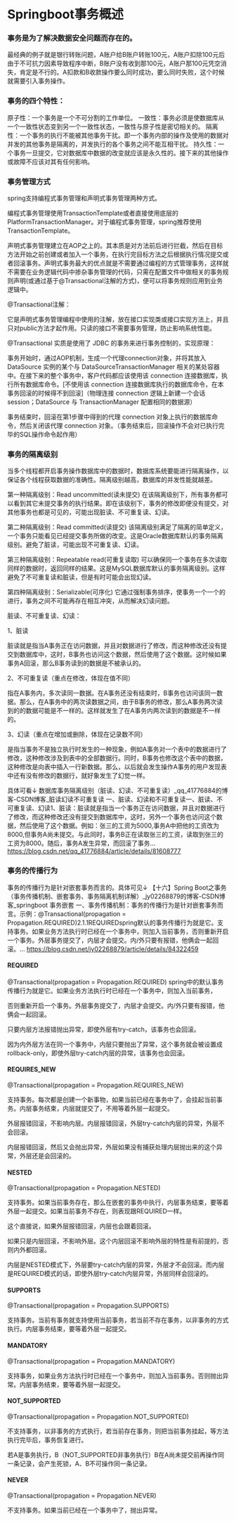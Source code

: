 # Springboot事务概述


<!--more-->

### 事务是为了解决数据安全问题而存在的。

最经典的例子就是银行转账问题，A账户给B账户转账100元，A账户扣除100元后由于不可抗力因素导致程序中断，B账户没有收到那100元，A账户那100元凭空消失，肯定是不行的。A扣款和B收款操作要么同时成功，要么同时失败，这个时候就需要引入事务操作。

### 事务的四个特性：

原子性：一个事务是一个不可分割的工作单位。
一致性：事务必须是使数据库从一个一致性状态变到另一个一致性状态，一致性与原子性是密切相关的。
隔离性：一个事务的执行不能被其他事务干扰。即一个事务内部的操作及使用的数据对并发的其他事务是隔离的，并发执行的各个事务之间不能互相干扰。
持久性：一个事务一旦提交，它对数据库中数据的改变就应该是永久性的。接下来的其他操作或故障不应该对其有任何影响。

### 事务管理方式

spring支持编程式事务管理和声明式事务管理两种方式。

编程式事务管理使用TransactionTemplate或者直接使用底层的PlatformTransactionManager。对于编程式事务管理，spring推荐使用TransactionTemplate。

声明式事务管理建立在AOP之上的。其本质是对方法前后进行拦截，然后在目标方法开始之前创建或者加入一个事务，在执行完目标方法之后根据执行情况提交或者回滚事务。声明式事务最大的优点就是不需要通过编程的方式管理事务，这样就不需要在业务逻辑代码中掺杂事务管理的代码，只需在配置文件中做相关的事务规则声明(或通过基于@Transactional注解的方式)，便可以将事务规则应用到业务逻辑中。

@Transactional注解：

它是声明式事务管理编程中使用的注解，放在接口实现类或接口实现方法上，并且只对public方法才起作用。只读的接口不需要事务管理，防止影响系统性能。

@Transactional 实质是使用了 JDBC 的事务来进行事务控制的，实现原理：

事务开始时，通过AOP机制，生成一个代理connection对象，并将其放入 DataSource 实例的某个与 DataSourceTransactionManager 相关的某处容器中。在接下来的整个事务中，客户代码都应该使用该 connection 连接数据库，执行所有数据库命令。[不使用该 connection 连接数据库执行的数据库命令，在本事务回滚的时候得不到回滚]（物理连接 connection 逻辑上新建一个会话session；DataSource 与 TransactionManager 配置相同的数据源）

事务结束时，回滚在第1步骤中得到的代理 connection 对象上执行的数据库命令，然后关闭该代理 connection 对象。（事务结束后，回滚操作不会对已执行完毕的SQL操作命令起作用）

### 事务的隔离级别

当多个线程都开启事务操作数据库中的数据时，数据库系统要能进行隔离操作，以保证各个线程获取数据的准确性。隔离级别越高，数据库的并发性能就越差。

第一种隔离级别：Read uncommitted(读未提交)
在该隔离级别下，所有事务都可以看到其它未提交事务的执行结果。即在该级别下，事务的修改即便没有提交，对其他事务也都是可见的，可能出现脏读、不可重复读、幻读。

第二种隔离级别：Read committed(读提交)
该隔离级别满足了隔离的简单定义，一个事务只能看见已经提交事务所做的改变。这是Oracle数据库默认的事务隔离级别。避免了脏读，可能出现不可重复读、幻读。

第三种隔离级别：Repeatable read(可重复读取)
可以确保同一个事务在多次读取同样的数据时，返回同样的结果。这是MySQL数据库默认的事务隔离级别。这样避免了不可重复读和脏读，但是有时可能会出现幻读。

第四种隔离级别：Serializable(可序化)
它通过强制事务排序，使事务一个一个的进行，事务之间不可能再存在相互冲突，从而解决幻读问题。

脏读、不可重复读、幻读：

1、脏读

脏读就是指当A事务正在访问数据，并且对数据进行了修改，而这种修改还没有提交到数据库中，这时，B事务也访问这个数据，然后使用了这个数据。这时候如果事务A回滚，那么B事务读到的数据是不被承认的。

2、不可重复读（重点在修改，体现在值不同）

指在A事务内，多次读同一数据。在A事务还没有结束时，B事务也访问该同一数据。那么，在A事务中的两次读数据之间，由于B事务的修改，那么A事务两次读到的的数据可能是不一样的。这样就发生了在A事务内两次读到的数据是不一样的。

3、幻读（重点在增加或删除，体现在记录数不同）

是指当事务不是独立执行时发生的一种现象，例如A事务对一个表中的数据进行了修改，这种修改涉及到表中的全部数据行。同时，B事务也修改这个表中的数据，这种修改是向表中插入一行新数据。那么，以后就会发生操作A事务的用户发现表中还有没有修改的数据行，就好象发生了幻觉一样。

具体可看↓
数据库事务隔离级别（脏读、幻读、不可重复读）_qq_41776884的博客-CSDN博客_脏读幻读不可重复读
一、脏读、幻读和不可重复读一、脏读、不可重复读、幻读1、脏读：脏读就是指当一个事务正在访问数据，并且对数据进行了修改，而这种修改还没有提交到数据库中，这时，另外一个事务也访问这个数据，然后使用了这个数据。例如：张三的工资为5000,事务A中把他的工资改为8000,但事务A尚未提交。与此同时，事务B正在读取张三的工资，读取到张三的工资为8000。随后，事务A发生异常，而回滚了事务...
https://blog.csdn.net/qq_41776884/article/details/81608777

### 事务的传播行为

事务的传播行为是针对嵌套事务而言的。具体可见↓
【十六】Spring Boot之事务（事务传播机制、嵌套事务、事务隔离机制详解）_jy02268879的博客-CSDN博客_springboot 事务嵌套
一、事务传播机制：事务的传播行为是针对嵌套事务而言。示例：@Transactional(propagation = Propagation.REQUIRED)2.1.1REQUIREDspring默认的事务传播行为就是它。支持事务。如果业务方法执行时已经在一个事务中，则加入当前事务，否则重新开启一个事务。外层事务提交了，内层才会提交。内/外只要有报错，他俩会一起回滚。...
https://blog.csdn.net/jy02268879/article/details/84322459

#### REQUIRED

@Transactional(propagation = Propagation.REQUIRED)
spring中的默认事务传播行为就是它。如果业务方法执行时已经在一个事务中，则加入当前事务，

否则重新开启一个事务。外层事务提交了，内层才会提交。内/外只要有报错，他俩会一起回滚。

只要内层方法报错抛出异常，即使外层有try-catch，该事务也会回滚。

因为内外层方法在同一个事务中，内层只要抛出了异常，这个事务就会被设置成rollback-only，即使外层try-catch内层的异常，该事务也会回滚。

#### REQUIRES_NEW

@Transactional(propagation = Propagation.REQUIRES_NEW)

支持事务。每次都是创建一个新事物，如果当前已经在事务中了，会挂起当前事务。内层事务结束，内层就提交了，不用等着外层一起提交。

外层报错回滚，不影响内层。内层报错回滚，外层try-catch内层的异常，外层不会回滚。

内层报错回滚，然后又会抛出异常，外层如果没有捕获处理内层抛出来的这个异常，外层还是会回滚的。

#### NESTED

@Transactional(propagation = Propagation.NESTED)

支持事务。如果当前事务存在，那么在嵌套的事务中执行，内层事务结束，要等着外层一起提交。如果当前事务不存在，则表现跟REQUIRED一样。

这个直接说，如果外层报错回滚，内层也会跟着回滚。

如果只是内层回滚，不影响外层。这个内层回滚不影响外层的特性是有前提的，否则内外都回滚。

内层是NESTED模式下，外层要try-catch内层的异常，外层才不会回滚。而内层是REQUIRED模式的话，即使外层try-catch内层异常，外层同样会回滚的。

#### SUPPORTS

@Transactional(propagation = Propagation.SUPPORTS)

支持事务。当前有事务就支持使用当前事务，若当前不存在事务，以非事务的方式执行。内层事务结束，要等着外层一起提交。

#### MANDATORY

@Transactional(propagation = Propagation.MANDATORY)

支持事务，如果业务方法执行时已经在一个事务中，则加入当前事务。否则抛出异常。内层事务结束，要等着外层一起提交。

#### NOT_SUPPORTED

@Transactional(propagation = Propagation.NOT_SUPPORTED)

不支持事务，以非事务的方式执行，若当前存在事务，则把当前事务挂起，等方法执行完毕后，事务恢复进行。

若A是事务执行，B（NOT_SUPPORTED非事务执行）B在A尚未提交前再操作同一条记录，会产生死锁，A、B不可操作同一条记录。

#### NEVER

@Transactional(propagation = Propagation.NEVER) 

不支持事务。如果当前已经在一个事务中了，抛出异常。
